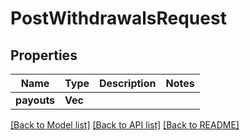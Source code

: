 # PostWithdrawalsRequest

## Properties

Name | Type | Description | Notes
------------ | ------------- | ------------- | -------------
**payouts** | **Vec<String>** |  | 

[[Back to Model list]](../README.md#documentation-for-models) [[Back to API list]](../README.md#documentation-for-api-endpoints) [[Back to README]](../README.md)


